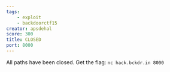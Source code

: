 ```yaml
---
tags:
    - exploit
    - backdoorctf15
creator: apsdehal
score: 300
title: CLOSED
port: 8000
---
```

All paths have been closed. Get the flag: `nc hack.bckdr.in 8000`